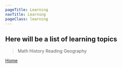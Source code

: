 ```yaml
---
pageTitle: Learning
navTitle: Learning
pageClass: learning
---
```


## Here will be a list of learning topics

> Math
> History
> Reading
> Geography

[Home](/)
